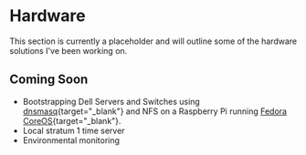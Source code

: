 # Hardware

This section is currently a placeholder and will outline some of the hardware
solutions I've been working on.

## Coming Soon

- Bootstrapping Dell Servers and Switches using
[dnsmasq](https://dnsmasq.org/doc.html){target="\_blank"} and NFS on a Raspberry
Pi running [Fedora CoreOS](https://fedoraproject.org/coreos/){target="\_blank"}.
- Local stratum 1 time server
- Environmental monitoring
